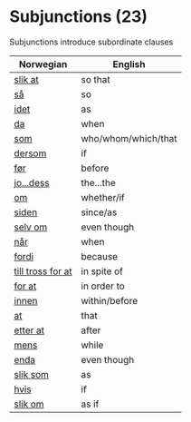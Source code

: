 # Subjunctions (23)

Subjunctions introduce subordinate clauses

| Norwegian | English |
| --- | --- |
| [slik at](https://www.ordnett.no/search?language=no&phrase=slik%20at) | so that |
| [så](https://www.ordnett.no/search?language=no&phrase=så) | so |
| [idet](https://www.ordnett.no/search?language=no&phrase=idet) | as |
| [da](https://www.ordnett.no/search?language=no&phrase=da) | when |
| [som](https://www.ordnett.no/search?language=no&phrase=som) | who/whom/which/that |
| [dersom](https://www.ordnett.no/search?language=no&phrase=dersom) | if |
| [før](https://www.ordnett.no/search?language=no&phrase=før) | before |
| [jo...dess](https://www.ordnett.no/search?language=no&phrase=jo...dess) | the...the |
| [om](https://www.ordnett.no/search?language=no&phrase=om) | whether/if |
| [siden](https://www.ordnett.no/search?language=no&phrase=siden) | since/as |
| [selv om](https://www.ordnett.no/search?language=no&phrase=selv%20om) | even though |
| [når](https://www.ordnett.no/search?language=no&phrase=når) | when |
| [fordi](https://www.ordnett.no/search?language=no&phrase=fordi) | because |
| [till tross for at](https://www.ordnett.no/search?language=no&phrase=till%20tross%20for%20at) | in spite of |
| [for at](https://www.ordnett.no/search?language=no&phrase=for%20at) | in order to |
| [innen](https://www.ordnett.no/search?language=no&phrase=innen) | within/before |
| [at](https://www.ordnett.no/search?language=no&phrase=at) | that |
| [etter at](https://www.ordnett.no/search?language=no&phrase=etter%20at) | after |
| [mens](https://www.ordnett.no/search?language=no&phrase=mens) | while |
| [enda](https://www.ordnett.no/search?language=no&phrase=enda) | even though |
| [slik som](https://www.ordnett.no/search?language=no&phrase=slik%20som) | as |
| [hvis](https://www.ordnett.no/search?language=no&phrase=hvis) | if |
| [slik om](https://www.ordnett.no/search?language=no&phrase=slik%20om) | as if |



